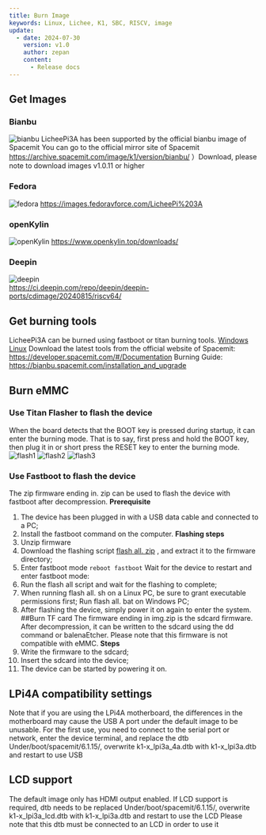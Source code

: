 ```yaml
---
title: Burn Image
keywords: Linux, Lichee, K1, SBC, RISCV, image
update:
  - date: 2024-07-30
    version: v1.0
    author: zepan
    content:
      - Release docs
---
```


## Get Images
### Bianbu 
![bianbu](./assets/image/bianbu.png) 
LicheePi3A has been supported by the official bianbu image of Spacemit
You can go to the official mirror site of Spacemit https://archive.spacemit.com/image/k1/version/bianbu/ ）Download, please note to download images v1.0.11 or higher



### Fedora 
![fedora](./assets/images/fedora.png)
https://images.fedoravforce.com/LicheePi%203A

### openKylin 
![openKylin](./assets/images/openkylin.png)
https://www.openkylin.top/downloads/

### Deepin 
![deepin](./assets/images/deepin.jpg)   
https://ci.deepin.com/repo/deepin/deepin-ports/cdimage/20240815/riscv64/


## Get burning tools
LicheePi3A can be burned using fastboot or titan burning tools.
[Windows]( https://cloud.spacemit.com/prod-api/release/download/tools?token=titantools_for_windows_X86_X64 )
[Linux]( https://cloud.spacemit.com/prod-api/release/download/tools?token=titantools_for_linux_64BIT_APPIMAGE )
Download the latest tools from the official website of Spacemit:
https://developer.spacemit.com/#/Documentation
Burning Guide:
https://bianbu.spacemit.com/installation_and_upgrade

## Burn eMMC
### Use Titan Flasher to flash the device
When the board detects that the BOOT key is pressed during startup, it can enter the burning mode. That is to say, first press and hold the BOOT key, then plug it in or short press the RESET key to enter the burning mode.
![flash1](./assets/image/flash1.png) 
![flash2](./assets/image/flash2.png) 
![flash3](./assets/image/flash3.png) 

### Use Fastboot to flash the device
The zip firmware ending in. zip can be used to flash the device with fastboot after decompression.
**Prerequisite**
1. The device has been plugged in with a USB data cable and connected to a PC;
2. Install the fastboot command on the computer.
**Flashing steps**
1. Unzip firmware
2. Download the flashing script [flash all. zip](https://archive.spacemit.com/image/k1/flash-all.zip) , and extract it to the firmware directory;
3. Enter fastboot mode
```reboot fastboot```
Wait for the device to restart and enter fastboot mode:
1. Run the flash all script and wait for the flashing to complete;
2. When running flash all. sh on a Linux PC, be sure to grant executable permissions first; Run flash all. bat on Windows PC;
3. After flashing the device, simply power it on again to enter the system.
##Burn TF card
The firmware ending in img.zip is the sdcard firmware. After decompression, it can be written to the sdcard using the dd command or balenaEtcher. Please note that this firmware is not compatible with eMMC.
**Steps**
1. Write the firmware to the sdcard;
2. Insert the sdcard into the device;
3. The device can be started by powering it on.
   
## LPi4A compatibility settings
Note that if you are using the LPi4A motherboard, the differences in the motherboard may cause the USB A port under the default image to be unusable. For the first use, you need to connect to the serial port or network, enter the device terminal, and replace the dtb
Under/boot/spacemit/6.1.15/, overwrite k1-x_lpi3a_4a.dtb with k1-x_lpi3a.dtb and restart to use USB

## LCD support
The default image only has HDMI output enabled. If LCD support is required, dtb needs to be replaced
Under/boot/spacemit/6.1.15/, overwrite k1-x_lpi3a_lcd.dtb with k1-x_lpi3a.dtb and restart to use the LCD
Please note that this dtb must be connected to an LCD in order to use it




